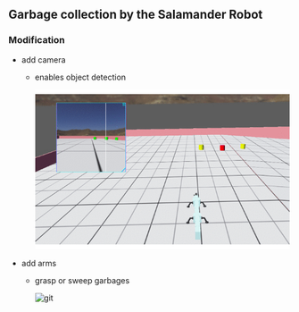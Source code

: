 ## Garbage collection by the Salamander Robot

### Modification
- add camera
  - enables object detection

    ![git](doc/salamander_camera.gif)

- add arms
  - grasp or sweep garbages

    ![git](doc/salamander_arm.gif)
